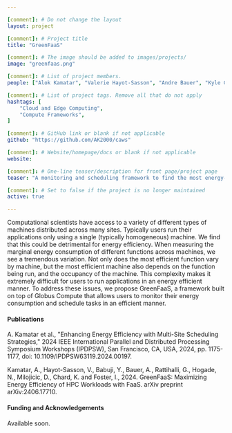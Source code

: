 ```yaml
---

[comment]: # Do not change the layout
layout: project

[comment]: # Project title
title: "GreenFaaS"

[comment]: # The image should be added to images/projects/
image: "greenfaas.png"

[comment]: # List of project members.
people: ["Alok Kamatar", "Valerie Hayot-Sasson", "Andre Bauer", "Kyle Chard", "Ian Foster"]

[comment]: # List of project tags. Remove all that do not apply
hashtags: [
    "Cloud and Edge Computing",
    "Compute Frameworks",
]

[comment]: # GitHub link or blank if not applicable
github: "https://github.com/AK2000/caws"

[comment]: # Website/homepage/docs or blank if not applicable
website:

[comment]: # One-line teaser/description for front page/project page
teaser: "A monitoring and scheduling framework to find the most energy-efficient endpoints for your application."

[comment]: # Set to false if the project is no longer maintained
active: true

---
```


Computational scientists have access to a variety of different types of machines distributed across many sites. Typically users run their applications only using a single (typically homogeneous) machine. We find that this could be detrimental for energy efficiency. When measuring the marginal energy consumption of different functions across machines, we see a tremendous variation. Not only does the most efficient function vary by machine, but the most efficient machine also depends on the function being run, and the occupancy of the machine. This complexity makes it extremely difficult for users to run applications in an energy efficient manner. To address these issues, we propose GreenFaaS, a framework built on top of Globus Compute that allows users to monitor their energy consumption and schedule tasks in an efficient manner.


#### Publications
<!-- List the full citations for each paper here with links to where to find it. -->
A. Kamatar et al., "Enhancing Energy Efficiency with Multi-Site Scheduling Strategies," 2024 IEEE International Parallel and Distributed Processing Symposium Workshops (IPDPSW), San Francisco, CA, USA, 2024, pp. 1175-1177, doi: 10.1109/IPDPSW63119.2024.00197.

Kamatar, A., Hayot-Sasson, V., Babuji, Y., Bauer, A., Rattihalli, G., Hogade, N., Milojicic, D., Chard, K. and Foster, I., 2024. GreenFaaS: Maximizing Energy Efficiency of HPC Workloads with FaaS. arXiv preprint arXiv:2406.17710.

#### Funding and Acknowledgements
<!-- List any funding sources or other acknowledgements here otherwise remove -->
Available soon.
